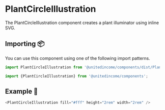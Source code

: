 # PlantCircleIllustration

The PlantCircleIllustration component creates a plant illuminator using inline SVG.

## Importing 📦

You can use this component using one of the following import patterns.

```javascript
import PlantCircleIllustration from '@unitedincome/components/dist/PlantCircleIllustration';
```

```javascript
import {PlantCircleIllustration} from '@unitedincome/components';
```

## Example 🚀

```javascript
<PlantCircleIllustration fill="#fff" height="2rem" width="2rem" />
```
